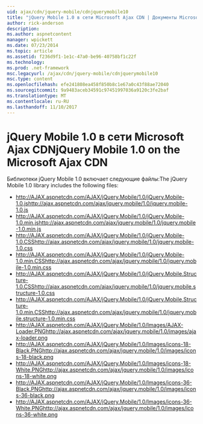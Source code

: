 ```yaml
---
uid: ajax/cdn/jquery-mobile/cdnjquerymobile10
title: "jQuery Mobile 1.0 в сети Microsoft Ajax CDN | Документы Microsoft"
author: rick-anderson
description: 
ms.author: aspnetcontent
manager: wpickett
ms.date: 07/23/2014
ms.topic: article
ms.assetid: f236d9f1-1e1c-47a0-be96-40758bf1c22f
ms.technology: 
ms.prod: .net-framework
msc.legacyurl: /ajax/cdn/jquery-mobile/cdnjquerymobile10
msc.type: content
ms.openlocfilehash: efe241808ea458f850b8c1e67a0c43f88ae72040
ms.sourcegitcommit: 9a9483aceb34591c97451997036a9120c3fe2baf
ms.translationtype: MT
ms.contentlocale: ru-RU
ms.lasthandoff: 11/10/2017
---
```

<a name="jquery-mobile-10-on-the-microsoft-ajax-cdn"></a><span data-ttu-id="ae857-102">jQuery Mobile 1.0 в сети Microsoft Ajax CDN</span><span class="sxs-lookup"><span data-stu-id="ae857-102">jQuery Mobile 1.0 on the Microsoft Ajax CDN</span></span>
====================
<span data-ttu-id="ae857-103">Библиотеки jQuery Mobile 1.0 включает следующие файлы:</span><span class="sxs-lookup"><span data-stu-id="ae857-103">The jQuery Mobile 1.0 library includes the following files:</span></span>

- <span data-ttu-id="ae857-104">http://AJAX.aspnetcdn.com/AJAX/jQuery.Mobile/1.0/jQuery.Mobile-1.0.js</span><span class="sxs-lookup"><span data-stu-id="ae857-104">http://ajax.aspnetcdn.com/ajax/jquery.mobile/1.0/jquery.mobile-1.0.js</span></span>
- <span data-ttu-id="ae857-105">http://AJAX.aspnetcdn.com/AJAX/jQuery.Mobile/1.0/jQuery.Mobile-1.0.min.js</span><span class="sxs-lookup"><span data-stu-id="ae857-105">http://ajax.aspnetcdn.com/ajax/jquery.mobile/1.0/jquery.mobile-1.0.min.js</span></span>
- <span data-ttu-id="ae857-106">http://AJAX.aspnetcdn.com/AJAX/jQuery.Mobile/1.0/jQuery.Mobile-1.0.CSS</span><span class="sxs-lookup"><span data-stu-id="ae857-106">http://ajax.aspnetcdn.com/ajax/jquery.mobile/1.0/jquery.mobile-1.0.css</span></span>
- <span data-ttu-id="ae857-107">http://AJAX.aspnetcdn.com/AJAX/jQuery.Mobile/1.0/jQuery.Mobile-1.0.min.CSS</span><span class="sxs-lookup"><span data-stu-id="ae857-107">http://ajax.aspnetcdn.com/ajax/jquery.mobile/1.0/jquery.mobile-1.0.min.css</span></span>
- <span data-ttu-id="ae857-108">http://AJAX.aspnetcdn.com/AJAX/jQuery.Mobile/1.0/jQuery.Mobile.Structure-1.0.CSS</span><span class="sxs-lookup"><span data-stu-id="ae857-108">http://ajax.aspnetcdn.com/ajax/jquery.mobile/1.0/jquery.mobile.structure-1.0.css</span></span>
- <span data-ttu-id="ae857-109">http://AJAX.aspnetcdn.com/AJAX/jQuery.Mobile/1.0/jQuery.Mobile.Structure-1.0.min.CSS</span><span class="sxs-lookup"><span data-stu-id="ae857-109">http://ajax.aspnetcdn.com/ajax/jquery.mobile/1.0/jquery.mobile.structure-1.0.min.css</span></span>
- <span data-ttu-id="ae857-110">http://AJAX.aspnetcdn.com/AJAX/jQuery.Mobile/1.0/Images/AJAX-Loader.PNG</span><span class="sxs-lookup"><span data-stu-id="ae857-110">http://ajax.aspnetcdn.com/ajax/jquery.mobile/1.0/images/ajax-loader.png</span></span>
- <span data-ttu-id="ae857-111">http://AJAX.aspnetcdn.com/AJAX/jQuery.Mobile/1.0/Images/icons-18-Black.PNG</span><span class="sxs-lookup"><span data-stu-id="ae857-111">http://ajax.aspnetcdn.com/ajax/jquery.mobile/1.0/images/icons-18-black.png</span></span>
- <span data-ttu-id="ae857-112">http://AJAX.aspnetcdn.com/AJAX/jQuery.Mobile/1.0/Images/icons-18-White.PNG</span><span class="sxs-lookup"><span data-stu-id="ae857-112">http://ajax.aspnetcdn.com/ajax/jquery.mobile/1.0/images/icons-18-white.png</span></span>
- <span data-ttu-id="ae857-113">http://AJAX.aspnetcdn.com/AJAX/jQuery.Mobile/1.0/Images/icons-36-Black.PNG</span><span class="sxs-lookup"><span data-stu-id="ae857-113">http://ajax.aspnetcdn.com/ajax/jquery.mobile/1.0/images/icons-36-black.png</span></span>
- <span data-ttu-id="ae857-114">http://AJAX.aspnetcdn.com/AJAX/jQuery.Mobile/1.0/Images/icons-36-White.PNG</span><span class="sxs-lookup"><span data-stu-id="ae857-114">http://ajax.aspnetcdn.com/ajax/jquery.mobile/1.0/images/icons-36-white.png</span></span>
